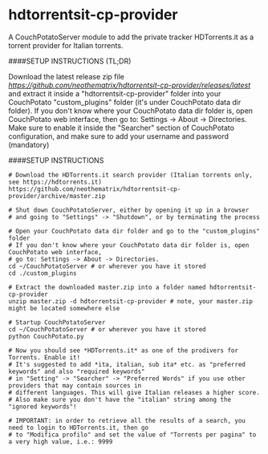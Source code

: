hdtorrentsit-cp-provider
=======================

A CouchPotatoServer module to add the private tracker HDTorrents.it as a torrent provider for Italian torrents.

####SETUP INSTRUCTIONS (TL;DR)

Download the latest release zip file *https://github.com/neothematrix/hdtorrentsit-cp-provider/releases/latest* and extract it
inside a "hdtorrentsit-cp-provider" folder into your CouchPotato "custom_plugins" folder (it's under CouchPotato data dir folder).
If you don't know where your CouchPotato data dir folder is, open CouchPotato web interface, then go to: Settings -> About -> Directories.
Make sure to enable it inside the "Searcher" section of CouchPotato configuration, and make sure to add your username and password (mandatory)

####SETUP INSTRUCTIONS

```
# Download the HDTorrents.it search provider (Italian torrents only, see https://hdtorrents.it)
https://github.com/neothematrix/hdtorrentsit-cp-provider/archive/master.zip

# Shut down CouchPotatoServer, either by opening it up in a browser 
# and going to "Settings" -> "Shutdown", or by terminating the process

# Open your CouchPotato data dir folder and go to the "custom_plugins" folder
# If you don't know where your CouchPotato data dir folder is, open CouchPotato web interface,
# go to: Settings -> About -> Directories.
cd ~/CouchPotatoServer # or wherever you have it stored
cd ./custom_plugins

# Extract the downloaded master.zip into a folder named hdtorrentsit-cp-provider
unzip master.zip -d hdtorrentsit-cp-provider # note, your master.zip might be located somewhere else

# Startup CouchPotatoServer
cd ~/CouchPotatoServer # or wherever you have it stored
python CouchPotato.py

# Now you should see *HDTorrents.it* as one of the prodivers for Torrents. Enable it!
# It's suggested to add *ita, italian, sub ita* etc. as "preferred keywords" and also "required keywords"
# in "Setting" -> "Searcher" -> "Preferred Words" if you use other providers that may contain sources in
# different languages. This will give Italian releases a higher score.
# Also make sure you don't have the "italian" string among the "ignored keywords"!

# IMPORTANT: in order to retrieve all the results of a search, you need to login to HDTorrents.it, then go
# to "Modifica profilo" and set the value of "Torrents per pagina" to a very high value, i.e.: 9999
```
